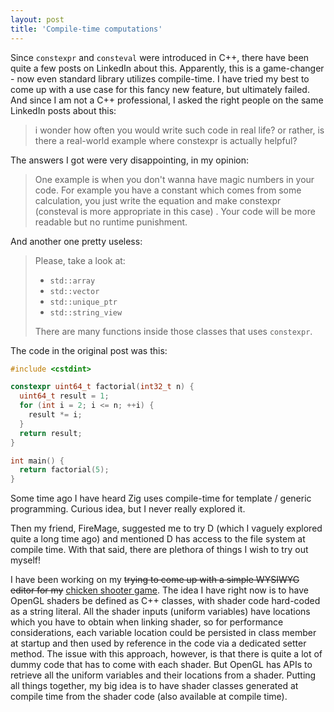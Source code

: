 ```yaml
---
layout: post
title: 'Compile-time computations'
---
```


Since `constexpr` and `consteval` were introduced in C++, there have been quite a few posts on LinkedIn about this.
Apparently, this is a game-changer - now even standard library utilizes compile-time.
I have tried my best to come up with a use case for this fancy new feature, but ultimately failed.
And since I am not a C++ professional, I asked the right people on the same LinkedIn posts about this:

> i wonder how often you would write such code in real life? or rather, is there a real-world example where constexpr is actually helpful?

The answers I got were very disappointing, in my opinion:

> One example is when you don't wanna have magic numbers in your code. For example you have a constant which comes from some calculation, you just write the equation and make constexpr (consteval is more appropriate in this case) . Your code will be more readable but no runtime punishment.

And another one pretty useless:

> Please, take a look at:
>
> - `std::array`
> - `std::vector`
> - `std::unique_ptr`
> - `std::string_view`
>
> There are many functions inside those classes that uses `constexpr`.

The code in the original post was this:

```cpp
#include <cstdint>

constexpr uint64_t factorial(int32_t n) {
  uint64_t result = 1;
  for (int i = 2; i <= n; ++i) {
    result *= i;
  }
  return result;
}

int main() {
  return factorial(5);
}
```

Some time ago I have heard Zig uses compile-time for template / generic programming. Curious idea, but I never really explored it.

Then my friend, FireMage, suggested me to try D (which I vaguely explored quite a long time ago) and mentioned D has access to the file system at compile time.
With that said, there are plethora of things I wish to try out myself!

I have been working on my ~~trying to come up with a simple WYSIWYG editor for my~~ [chicken shooter game](https://github.com/shybovycha/shoot-them/tree/rework-2024).
The idea I have right now is to have OpenGL shaders be defined as C++ classes, with shader code hard-coded as a string literal.
All the shader inputs (uniform variables) have locations which you have to obtain when linking shader, so for performance considerations, each variable location could be persisted in class member at startup and then used by reference in the code via a dedicated setter method.
The issue with this approach, however, is that there is quite a lot of dummy code that has to come with each shader.
But OpenGL has APIs to retrieve all the uniform variables and their locations from a shader.
Putting all things together, my big idea is to have shader classes generated at compile time from the shader code (also available at compile time).

